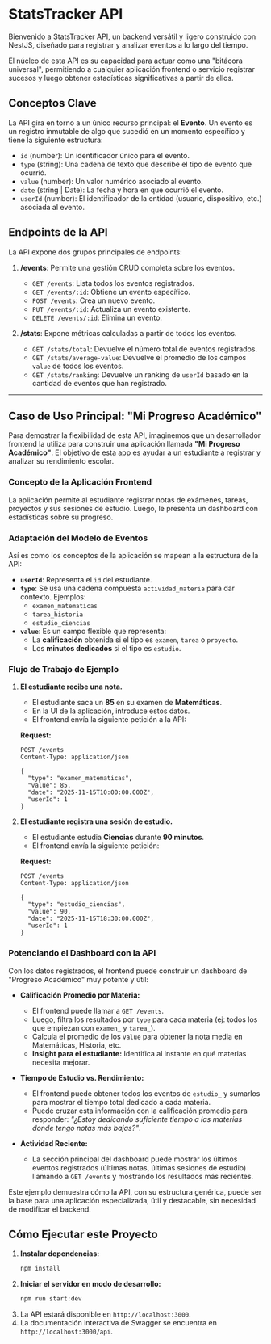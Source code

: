 # StatsTracker API

Bienvenido a StatsTracker API, un backend versátil y ligero construido con NestJS, diseñado para registrar y analizar eventos a lo largo del tiempo.

El núcleo de esta API es su capacidad para actuar como una "bitácora universal", permitiendo a cualquier aplicación frontend o servicio registrar sucesos y luego obtener estadísticas significativas a partir de ellos.

## Conceptos Clave

La API gira en torno a un único recurso principal: el **Evento**. Un evento es un registro inmutable de algo que sucedió en un momento específico y tiene la siguiente estructura:

- `id` (number): Un identificador único para el evento.
- `type` (string): Una cadena de texto que describe el tipo de evento que ocurrió.
- `value` (number): Un valor numérico asociado al evento.
- `date` (string | Date): La fecha y hora en que ocurrió el evento.
- `userId` (number): El identificador de la entidad (usuario, dispositivo, etc.) asociada al evento.

## Endpoints de la API

La API expone dos grupos principales de endpoints:

1.  **/events**: Permite una gestión CRUD completa sobre los eventos.
    - `GET /events`: Lista todos los eventos registrados.
    - `GET /events/:id`: Obtiene un evento específico.
    - `POST /events`: Crea un nuevo evento.
    - `PUT /events/:id`: Actualiza un evento existente.
    - `DELETE /events/:id`: Elimina un evento.

2.  **/stats**: Expone métricas calculadas a partir de todos los eventos.
    - `GET /stats/total`: Devuelve el número total de eventos registrados.
    - `GET /stats/average-value`: Devuelve el promedio de los campos `value` de todos los eventos.
    - `GET /stats/ranking`: Devuelve un ranking de `userId` basado en la cantidad de eventos que han registrado.

---

## Caso de Uso Principal: "Mi Progreso Académico"

Para demostrar la flexibilidad de esta API, imaginemos que un desarrollador frontend la utiliza para construir una aplicación llamada **"Mi Progreso Académico"**. El objetivo de esta app es ayudar a un estudiante a registrar y analizar su rendimiento escolar.

### Concepto de la Aplicación Frontend

La aplicación permite al estudiante registrar notas de exámenes, tareas, proyectos y sus sesiones de estudio. Luego, le presenta un dashboard con estadísticas sobre su progreso.

### Adaptación del Modelo de Eventos

Así es como los conceptos de la aplicación se mapean a la estructura de la API:

- **`userId`**: Representa el `id` del estudiante.
- **`type`**: Se usa una cadena compuesta `actividad_materia` para dar contexto. Ejemplos:
    - `examen_matematicas`
    - `tarea_historia`
    - `estudio_ciencias`
- **`value`**: Es un campo flexible que representa:
    - La **calificación** obtenida si el tipo es `examen`, `tarea` o `proyecto`.
    - Los **minutos dedicados** si el tipo es `estudio`.

### Flujo de Trabajo de Ejemplo

1.  **El estudiante recibe una nota.**
    - El estudiante saca un **85** en su examen de **Matemáticas**.
    - En la UI de la aplicación, introduce estos datos.
    - El frontend envía la siguiente petición a la API:

    **Request:**
    ```http
    POST /events
    Content-Type: application/json

    {
      "type": "examen_matematicas",
      "value": 85,
      "date": "2025-11-15T10:00:00.000Z",
      "userId": 1
    }
    ```

2.  **El estudiante registra una sesión de estudio.**
    - El estudiante estudia **Ciencias** durante **90 minutos**.
    - El frontend envía la siguiente petición:

    **Request:**
    ```http
    POST /events
    Content-Type: application/json

    {
      "type": "estudio_ciencias",
      "value": 90,
      "date": "2025-11-15T18:30:00.000Z",
      "userId": 1
    }
    ```

### Potenciando el Dashboard con la API

Con los datos registrados, el frontend puede construir un dashboard de "Progreso Académico" muy potente y útil:

- **Calificación Promedio por Materia:**
  - El frontend puede llamar a `GET /events`.
  - Luego, filtra los resultados por `type` para cada materia (ej: todos los que empiezan con `examen_` y `tarea_`).
  - Calcula el promedio de los `value` para obtener la nota media en Matemáticas, Historia, etc.
  - **Insight para el estudiante:** Identifica al instante en qué materias necesita mejorar.

- **Tiempo de Estudio vs. Rendimiento:**
  - El frontend puede obtener todos los eventos de `estudio_` y sumarlos para mostrar el tiempo total dedicado a cada materia.
  - Puede cruzar esta información con la calificación promedio para responder: *"¿Estoy dedicando suficiente tiempo a las materias donde tengo notas más bajas?"*.

- **Actividad Reciente:**
  - La sección principal del dashboard puede mostrar los últimos eventos registrados (últimas notas, últimas sesiones de estudio) llamando a `GET /events` y mostrando los resultados más recientes.

Este ejemplo demuestra cómo la API, con su estructura genérica, puede ser la base para una aplicación especializada, útil y destacable, sin necesidad de modificar el backend.

## Cómo Ejecutar este Proyecto

1.  **Instalar dependencias:**
    ```bash
    npm install
    ```
2.  **Iniciar el servidor en modo de desarrollo:**
    ```bash
    npm run start:dev
    ```
3.  La API estará disponible en `http://localhost:3000`.
4.  La documentación interactiva de Swagger se encuentra en `http://localhost:3000/api`.